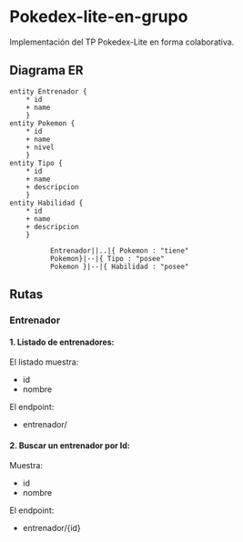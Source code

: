 # Pokedex-lite-en-grupo

Implementación del TP Pokedex-Lite en forma colaborativa.
## Diagrama ER

```plantuml
entity Entrenador {
    * id
    + name
    }
entity Pokemon {
    * id
    + name
    + nivel
    }
entity Tipo {
    * id
    + name
    + descripcion
    }
entity Habilidad {
    * id
    + name
    + descripcion
    }

          Entrenador||..|{ Pokemon : "tiene"
          Pokemon}|--|{ Tipo : "posee"
          Pokemon }|--|{ Habilidad : "posee"

```
## Rutas
### Entrenador
#### 1. Listado de entrenadores:  
El listado muestra:  
   - id 
   - nombre       

El endpoint:
   - entrenador/
#### 2. Buscar un entrenador por Id:
Muestra:
- id
- nombre

El endpoint:
- entrenador/{id}